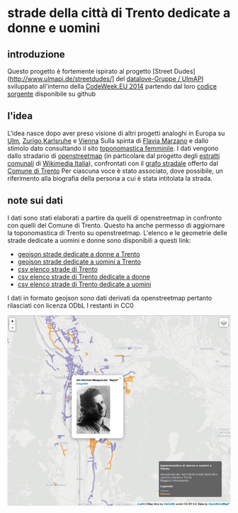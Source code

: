 # strade della città di Trento dedicate a donne e uomini
## introduzione
Questo progetto è fortemente ispirato al progetto [Street Dudes](http://www.ulmapi.de/streetdudes/] del [datalove-Gruppe / UlmAPI](http://www.ulmapi.de) sviluppato all'interno della [CodeWeek.EU 2014](http://codeweek.eu/) partendo dal loro [codice sorgente](https://github.com/UlmApi/streetdudes) disponibile su github

## l'idea
L'idea nasce dopo aver preso visione di altri progetti analoghi in Europa su [Ulm](http://www.ulmapi.de/streetdudes/), [Zurigo](http://editioneffet.ch/02776/?map),[Karlsruhe](http://codeforkarlsruhe.github.io) e [Vienna](http://www.genderatlas.at/articles/strassennamen.html)
Sulla spinta di [Flavia Marzano](http://www.wister.it/tag/flavia-marzano/) e dallo stimolo dato consultando il sito [toponomastica femminile](http://toponomasticafemminile.com/).
I dati vengono dallo stradario di [openstreetmap](http://www.openstreetmap.org) (in particolare dal progetto degli [estratti comunali](http://osm-toolserver-italia.wmflabs.org/estratti/it/) di [Wikimedia Italia](http://www.wikimedia.it/)), confrontati con il [grafo stradale](http://www.comune.trento.it/Comune/Organizzazione-comunale/Amministrazione-trasparente/Altri-contenuti/Open-data/Dati-cartografici) offerto dal [Comune di Trento](http://www.comune.trento.it/)
Per ciascuna voce è stato associato, dove possibile, un riferimento alla biografia della persona a cui è stata intitolata la strada.

## note sui dati
I dati sono stati elaborati a partire da quelli di openstreetmap in confronto con quelli del Comune di Trento.
Questo ha anche permesso di aggiornare la toponomastica di Trento su openstreetmap.
L'elenco e le geometrie delle strade dedicate a uomini e donne sono disponibili a questi link:

- [geojson strade dedicate a donne a Trento](https://raw.githubusercontent.com/napo/strade_personaggi_trento/master/data/dati_donne.geojson)
- [geojson strade dedicate a uomini a Trento](https://raw.githubusercontent.com/napo/strade_personaggi_trento/master/data/dati_uomini.geojson)
- [csv elenco strade di Trento](https://raw.githubusercontent.com/napo/strade_personaggi_trento/master/data/stradario_trento.csv)
- [csv elenco strade di Trento dedicate a donne](https://raw.githubusercontent.com/napo/strade_personaggi_trento/master/data/donne.csv)
- [csv elenco strade di Trento dedicate a uomini](https://raw.githubusercontent.com/napo/strade_personaggi_trento/master/data/uomini.csv)

I dati in formato geojson sono dati derivati da openstreetmap pertanto rilasciati con licenza ODbL
I restanti in CC0

![screenshot](https://github.com/napo/strade_personaggi_trento/blob/master/img/screenshot.png?raw=true)
